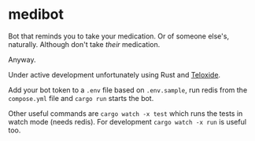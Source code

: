 # medibot

Bot that reminds you to take your medication. Or of someone else's, naturally. Although don't take _their_ medication.

Anyway.

Under active development unfortunately using Rust and [Teloxide](https://github.com/teloxide/teloxide).

Add your bot token to a `.env` file based on `.env.sample`, run redis from the `compose.yml` file and `cargo run` starts the bot.

Other useful commands are `cargo watch -x test` which runs the tests in watch mode (needs redis). For development `cargo watch -x run` is useful too.
